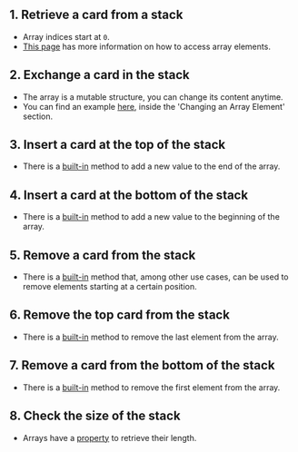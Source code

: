 ## 1. Retrieve a card from a stack

- Array indices start at `0`.
- [This page][access_array_elements_resource] has more information on how to access array elements.

## 2. Exchange a card in the stack

- The array is a mutable structure, you can change its content anytime.
- You can find an example [here][change_array_elements_resource], inside the 'Changing an Array Element' section.

## 3. Insert a card at the top of the stack

- There is a [built-in][push_method_docs] method to add a new value to the end of the array.

## 4. Insert a card at the bottom of the stack

- There is a [built-in][unshift_method_docs] method to add a new value to the beginning of the array.

## 5. Remove a card from the stack

- There is a [built-in][splice_method_docs] method that, among other use cases, can be used to remove elements starting at a certain position.

## 6. Remove the top card from the stack

- There is a [built-in][pop_method_docs] method to remove the last element from the array.

## 7. Remove a card from the bottom of the stack

- There is a [built-in][shift_method_docs] method to remove the first element from the array.

## 8. Check the size of the stack

- Arrays have a [property][length_property_docs] to retrieve their length.

[access_array_elements_resource]: https://developer.mozilla.org/en-US/docs/Web/JavaScript/Reference/Global_Objects/Array#Accessing_array_elements
[change_array_elements_resource]: https://www.w3schools.com/js/js_arrays.asp
[push_method_docs]: https://developer.mozilla.org/en-US/docs/Web/JavaScript/Reference/Global_Objects/Array/push
[splice_method_docs]: https://developer.mozilla.org/en-US/docs/Web/JavaScript/Reference/Global_Objects/Array/splice
[pop_method_docs]: https://developer.mozilla.org/en-US/docs/Web/JavaScript/Reference/Global_Objects/Array/pop
[unshift_method_docs]: https://developer.mozilla.org/en-US/docs/Web/JavaScript/Reference/Global_Objects/Array/unshift
[shift_method_docs]: https://developer.mozilla.org/en-US/docs/Web/JavaScript/Reference/Global_Objects/Array/shift
[length_property_docs]: https://developer.mozilla.org/en-US/docs/Web/JavaScript/Reference/Global_Objects/Array/length